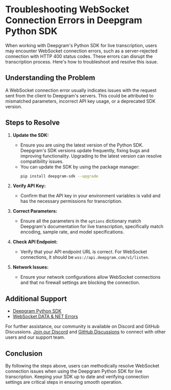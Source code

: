 # Troubleshooting WebSocket Connection Errors in Deepgram Python SDK

When working with Deepgram's Python SDK for live transcription, users may encounter WebSocket connection errors, such as a server-rejected connection with HTTP 400 status codes. These errors can disrupt the transcription process. Here's how to troubleshoot and resolve this issue.

## Understanding the Problem

A WebSocket connection error usually indicates issues with the request sent from the client to Deepgram's servers. This could be attributed to mismatched parameters, incorrect API key usage, or a deprecated SDK version.

## Steps to Resolve

1. **Update the SDK:**
   - Ensure you are using the latest version of the Python SDK. Deepgram's SDK versions update frequently, fixing bugs and improving functionality. Upgrading to the latest version can resolve compatibility issues. 
   - You can update the SDK by using the package manager:
     ```bash
     pip install deepgram-sdk --upgrade
     ```

2. **Verify API Key:**
   - Confirm that the API key in your environment variables is valid and has the necessary permissions for transcription.

3. **Correct Parameters:**
   - Ensure all the parameters in the `options` dictionary match Deepgram's documentation for live transcription, specifically match encoding, sample rate, and model specifications.

4. **Check API Endpoint:**
   - Verify that your API endpoint URL is correct. For WebSocket connections, it should be `wss://api.deepgram.com/v1/listen`.

5. **Network Issues:**
   - Ensure your network configurations allow WebSocket connections and that no firewall settings are blocking the connection.

## Additional Support

- [Deepgram Python SDK](https://github.com/deepgram/deepgram-python-sdk)
- [WebSocket DATA & NET Errors](https://developers.deepgram.com/docs/troubleshooting-websocket-data-and-net-errors-when-live-streaming-audio)

For further assistance, our community is available on Discord and GitHub Discussions. [Join our Discord](https://discord.gg/deepgram) and [GitHub Discussions](https://github.com/orgs/deepgram/discussions) to connect with other users and our support team.

## Conclusion

By following the steps above, users can methodically resolve WebSocket connection issues when using the Deepgram Python SDK for live transcription. Keeping your SDK up to date and verifying connection settings are critical steps in ensuring smooth operation.
